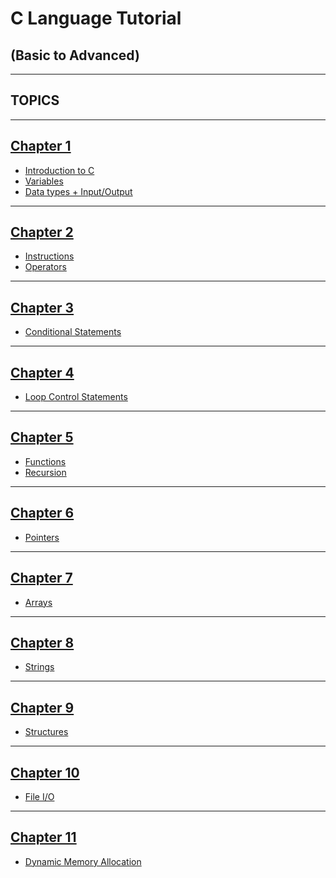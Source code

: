 # C Language Tutorial 
## (Basic to Advanced)
- - - - 
## TOPICS
- - - 
 ## [Chapter 1](https://github.com/Shubham-Bhoite/C-Programming/tree/main/TOPICS/Chapter%201)
 - [Introduction to C](https://github.com/Shubham-Bhoite/C-Programming/blob/main/TOPICS/Chapter%201/Introduction%20to%20C%20Programming.md)
 - [Variables](https://github.com/Shubham-Bhoite/C-Programming/blob/main/TOPICS/Chapter%201/Variables.md)
 - [Data types + Input/Output](https://github.com/Shubham-Bhoite/C-Programming/blob/main/TOPICS/Chapter%201/Data%20Types%20%2B%20Input%20%26%20Output.md)
 - - - - 

## [Chapter 2](https://github.com/Shubham-Bhoite/C-Programming/tree/main/TOPICS/Chapter%202)
- [Instructions](https://github.com/Shubham-Bhoite/C-Programming/blob/main/TOPICS/Chapter%202/Instructions.md)
- [Operators](https://github.com/Shubham-Bhoite/C-Programming/blob/main/TOPICS/Chapter%202/Operators.md)
- - - - 

## [Chapter 3](https://github.com/Shubham-Bhoite/C-Programming/tree/main/TOPICS/Chapter%203)
- [Conditional Statements](https://github.com/Shubham-Bhoite/C-Programming/blob/main/TOPICS/Chapter%203/Conditional%20Statements.md)
- - - 
## [Chapter 4](TOPICS/Chapter%204/)
- [Loop Control Statements](TOPICS/Chapter%204/Loop%20Control%20Statements.md)
- - -

## [Chapter 5](https://github.com/Shubham-Bhoite/C-Programming/tree/main/TOPICS/Chapter%205)
- [Functions](https://github.com/Shubham-Bhoite/C-Programming/blob/main/TOPICS/Chapter%205/Function.md)
- [Recursion](https://github.com/Shubham-Bhoite/C-Programming/blob/main/TOPICS/Chapter%205/Recursion.md)
- - - 

## [Chapter 6](https://github.com/Shubham-Bhoite/C-Programming/tree/main/TOPICS/Chapter%206)
- [Pointers](https://github.com/Shubham-Bhoite/C-Programming/blob/main/TOPICS/Chapter%206/Pointers.md)
- - - 

## [Chapter 7](https://github.com/Shubham-Bhoite/C-Programming/tree/main/TOPICS/Chapter%207)
- [Arrays](https://github.com/Shubham-Bhoite/C-Programming/blob/main/TOPICS/Chapter%207/Arrays.md)
- - - 

## [Chapter 8](https://github.com/Shubham-Bhoite/C-Programming/tree/main/TOPICS/Chapter%208)
- [Strings](https://github.com/Shubham-Bhoite/C-Programming/blob/main/TOPICS/Chapter%208/Strings.md)
- - - 

## [Chapter 9](https://github.com/Shubham-Bhoite/C-Programming/tree/main/TOPICS/Chapter%209)
- [Structures](https://github.com/Shubham-Bhoite/C-Programming/blob/main/TOPICS/Chapter%209/Structures.md)
- - - 

## [Chapter 10](https://github.com/Shubham-Bhoite/C-Programming/tree/main/TOPICS/Chapter%2010)
- [File I/O](https://github.com/Shubham-Bhoite/C-Programming/blob/main/TOPICS/Chapter%2010/File%20Input%20%26%20Output.md)
- - - -

## [Chapter 11](https://github.com/Shubham-Bhoite/C-Programming/tree/main/TOPICS/Chapter%2011)
- [Dynamic Memory Allocation](https://github.com/Shubham-Bhoite/C-Programming/blob/main/TOPICS/Chapter%2011/Dynamic%20Memory%20Allocation.md)
